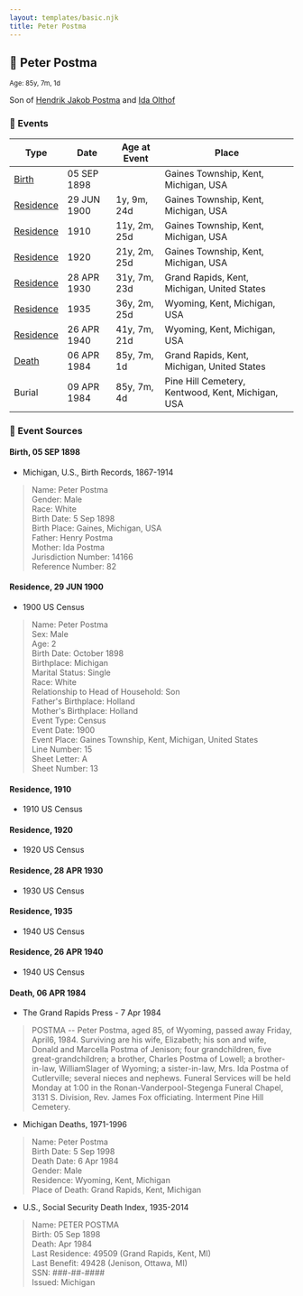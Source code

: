 ```yaml
---
layout: templates/basic.njk
title: Peter Postma
---
```

## 🔵 Peter Postma
<small>Age: 85y, 7m, 1d</small>

Son of [Hendrik Jakob Postma](/people/3/31727152) and [Ida Olthof](/people/6/60020862)

### 📆 Events

Type | Date | Age at Event | Place
------ | ------ | ------ | ------
[Birth](#event-event-2) | 05 SEP 1898 |  | Gaines Township, Kent, Michigan, USA
[Residence](#event-event-0) | 29 JUN 1900 | 1y, 9m, 24d | Gaines Township, Kent, Michigan, USA
[Residence](#event-event-1) | 1910 | 11y, 2m, 25d | Gaines Township, Kent, Michigan, USA
[Residence](#event-event-2) | 1920 | 21y, 2m, 25d | Gaines Township, Kent, Michigan, USA
[Residence](#event-event-3) | 28 APR 1930 | 31y, 7m, 23d | Grand Rapids, Kent, Michigan, United States
[Residence](#event-event-4) | 1935 | 36y, 2m, 25d | Wyoming, Kent, Michigan, USA
[Residence](#event-event-5) | 26 APR 1940 | 41y, 7m, 21d | Wyoming, Kent, Michigan, USA
[Death](#event-event-9) | 06 APR 1984 | 85y, 7m, 1d | Grand Rapids, Kent, Michigan, United States
Burial | 09 APR 1984 | 85y, 7m, 4d | Pine Hill Cemetery, Kentwood, Kent, Michigan, USA

### 📰 Event Sources

#### <a id="event-event-2"></a> Birth, 05 SEP 1898
* Michigan, U.S., Birth Records, 1867-1914
>   
  > Name: Peter Postma  
  > Gender: Male  
  > Race: White  
  > Birth Date: 5 Sep 1898  
  > Birth Place: Gaines, Michigan, USA  
  > Father: Henry Postma  
  > Mother: Ida Postma  
  > Jurisdiction Number: 14166  
  > Reference Number: 82  
  >

#### <a id="event-event-0"></a> Residence, 29 JUN 1900
* 1900 US Census
>   
  > Name: Peter Postma  
  > Sex: Male  
  > Age: 2  
  > Birth Date: October 1898  
  > Birthplace: Michigan  
  > Marital Status: Single  
  > Race: White  
  > Relationship to Head of Household: Son  
  > Father's Birthplace: Holland  
  > Mother's Birthplace: Holland  
  > Event Type: Census  
  > Event Date: 1900  
  > Event Place: Gaines Township, Kent, Michigan, United States  
  > Line Number: 15  
  > Sheet Letter: A  
  > Sheet Number: 13  
  >

#### <a id="event-event-1"></a> Residence, 1910
* 1910 US Census

#### <a id="event-event-2"></a> Residence, 1920
* 1920 US Census

#### <a id="event-event-3"></a> Residence, 28 APR 1930
* 1930 US Census

#### <a id="event-event-4"></a> Residence, 1935
* 1940 US Census

#### <a id="event-event-5"></a> Residence, 26 APR 1940
* 1940 US Census

#### <a id="event-event-9"></a> Death, 06 APR 1984
* The Grand Rapids Press  - 7 Apr 1984
>   
  > POSTMA -- Peter Postma, aged 85, of Wyoming, passed away Friday, April6, 1984. Surviving are his wife, Elizabeth; his son and wife, Donald and Marcella Postma of Jenison; four grandchildren, five great-grandchildren; a brother, Charles Postma of Lowell; a brother-in-law, WilliamSlager of Wyoming; a sister-in-law, Mrs. Ida Postma of Cutlerville; several nieces and nephews. Funeral Services will be held Monday at 1:00 in the Ronan-Vanderpool-Stegenga Funeral Chapel, 3131 S. Division, Rev. James Fox officiating. Interment Pine Hill Cemetery.
* Michigan Deaths, 1971-1996
>   
  > Name:  Peter Postma  
  > Birth Date: 5 Sep 1998  
  > Death Date: 6 Apr 1984  
  > Gender: Male  
  > Residence: Wyoming, Kent, Michigan  
  > Place of Death: Grand Rapids, Kent, Michigan
* U.S., Social Security Death Index, 1935-2014
>   
  > Name: PETER POSTMA  
  > Birth: 05 Sep 1898  
  > Death: Apr 1984  
  > Last Residence: 49509 (Grand Rapids, Kent, MI)  
  > Last Benefit: 49428 (Jenison, Ottawa, MI)  
  > SSN: ###-##-####  
  > Issued: Michigan
